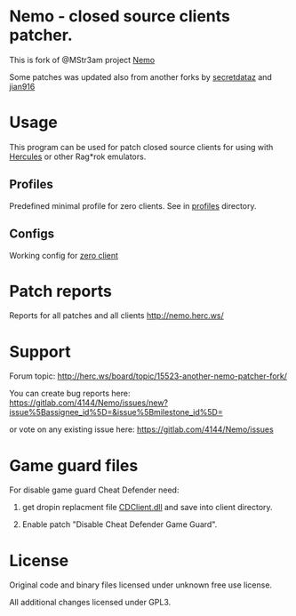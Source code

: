 # Nemo - closed source clients patcher.

This is fork of @MStr3am project [Nemo](https://github.com/MStr3am/NEMO)

Some patches was updated also from another forks by [secretdataz](https://github.com/secretdataz/NEMO) and [jian916](https://github.com/jian916/Nemo)

# Usage

This program can be used for patch closed source clients for using with [Hercules](https://github.com/herculesws/hercules/) or other Rag*rok emulators.

## Profiles

Predefined minimal profile for zero clients. See in [profiles](profiles) directory.

## Configs

Working config for [zero client](configs/zero/)

# Patch reports

Reports for all patches and all clients http://nemo.herc.ws/

# Support

Forum topic: http://herc.ws/board/topic/15523-another-nemo-patcher-fork/

You can create bug reports here: https://gitlab.com/4144/Nemo/issues/new?issue%5Bassignee_id%5D=&issue%5Bmilestone_id%5D=

or vote on any existing issue here: https://gitlab.com/4144/Nemo/issues

# Game guard files

For disable game guard Cheat Defender need:

1. get dropin replacment file [CDClient.dll](Input/CDClient.dll) and save into client directory.

2. Enable patch "Disable Cheat Defender Game Guard".

# License

Original code and binary files licensed under unknown free use license.

All additional changes licensed under GPL3.
